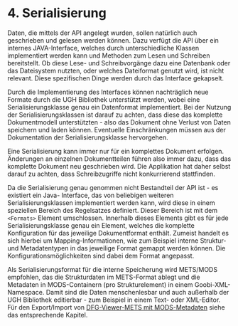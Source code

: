 # 4. Serialisierung

Daten, die mittels der API angelegt wurden, sollen natürlich auch geschrieben und gelesen werden können. Dazu verfügt die API über ein internes JAVA-Interface, welches durch unterschiedliche Klassen implementiert werden kann und Methoden zum Lesen und Schreiben bereitstellt. Ob diese Lese- und Schreibvorgänge dazu eine Datenbank oder das Dateisystem nutzten, oder welches Dateiformat genutzt wird, ist nicht relevant. Diese spezifischen Dinge werden durch das Interface gekapselt.

Durch die Implementierung des Interfaces können nachträglich neue Formate durch die UGH Bibliothek unterstützt werden, wobei eine Serialisierungsklasse genau ein Datenformat implementiert. Bei der Nutzung der Serialisierungsklassen ist darauf zu achten, dass diese das komplette Dokumentmodell unterstützten - also das Dokument ohne Verlust von Daten speichern und laden können. Eventuelle Einschränkungen müssen aus der Dokumentation der Serialisierungsklasse hervorgehen.

Eine Serialisierung kann immer nur für ein komplettes Dokument erfolgen. Änderungen an einzelnen Dokumentteilen führen also immer dazu, dass das komplette Dokument neu geschrieben wird. Die Applikation hat daher selbst darauf zu achten, dass Schreibzugriffe nicht konkurrierend stattfinden.

Da die Serialisierung genau genommen nicht Bestandteil der API ist - es existiert ein Java- Interface, das von beliebigen weiteren Serialisierungsklassen implementiert werden kann, wird diese in einem speziellen Bereich des Regelsatzes definiert. Dieser Bereich ist mit dem `<Formats>` Element umschlossen. Innerhalb dieses Elements gibt es für jede Serialisierungsklasse genau ein Element, welches die komplette Konfiguration für das jeweilige Dokumentformat enthält. Zumeist handelt es sich hierbei um Mapping-Informationen, wie zum Beispiel interne Struktur- und Metadatentypen in das jeweilige Format gemappt werden können. Die Konfigurationsmöglichkeiten sind dabei dem Format angepasst.

Als Serialisierungsformat für die interne Speicherung wird METS/MODS empfohlen, das die Strukturdaten im METS-Format ablegt und die Metadaten in MODS-Containern \(pro Strukturelement\) in einem Goobi-XML-Namespace. Damit sind die Daten menschenlesbar und auch außerhalb der UGH Bibliothek editierbar - zum Beispiel in einem Text- oder XML-Editor. Für den Export/Import von [DFG-Viewer-METS mit MODS-Metadaten](http://dfg-viewer.de/profil-der-metadaten/) siehe das entsprechende Kapitel.

